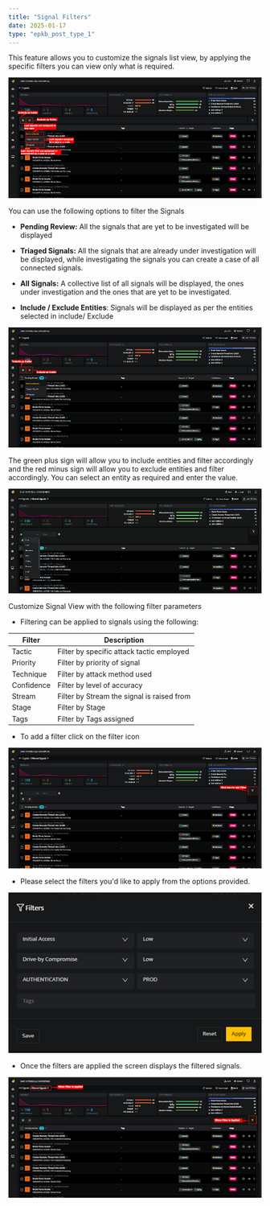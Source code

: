 ```yaml
---
title: "Signal Filters"
date: 2025-01-17
type: "epkb_post_type_1"
---
```


This feature allows you to customize the signals list view, by applying the specific filters you can view only what is required.

![Signal-Homepage](./images-SignalFilters/Signal-Filters-1.png)

You can use the following options to filter the Signals

- **Pending Review:** All the signals that are yet to be investigated will be displayed

- **Triaged Signals:** All the signals that are already under investigation will be displayed, while investigating the signals you can create a case of all connected signals.

- **All Signals:** A collective list of all signals will be displayed, the ones under investigation and the ones that are yet to be investigated.

- **Include / Exclude Entities**: Signals will be displayed as per the entities selected in include/ Exclude

![Include-Exclude-Signal](./images-SignalFilters/Signal-Filters-2.png)

The green plus sign will allow you to include entities and filter accordingly and the red minus sign will allow you to exclude entities and filter accordingly. You can select an entity as required and enter the value.

![FilterModal-11](./images-SignalFilters/Signal-Filters-3.png)

Customize Signal View with the following filter parameters

- Filtering can be applied to signals using the following:

|   **Filter**   |   **Description**   |
| --- | --- |
|   Tactic   |   Filter by specific attack tactic employed   |
|   Priority   |   Filter by priority of signal   |
|   Technique   |   Filter by attack method used   |
|     Confidence   |   Filter by level of accuracy   |
|     Stream   |   Filter by Stream the signal is raised from   |
|   Stage   |   Filter by Stage   |
|   Tags   |   Filter by Tags assigned   |

- To add a filter click on the filter icon

![FilterModal-0](./images-SignalFilters/Signal-Filters-4.png)

- Please select the filters you'd like to apply from the options provided.

![FilterModal-9](./images-SignalFilters/Signal-Filters-5.png)

- Once the filters are applied the screen displays the filtered signals. 

![FilterModal-10](./images-SignalFilters/Signal-Filters-6.png)

